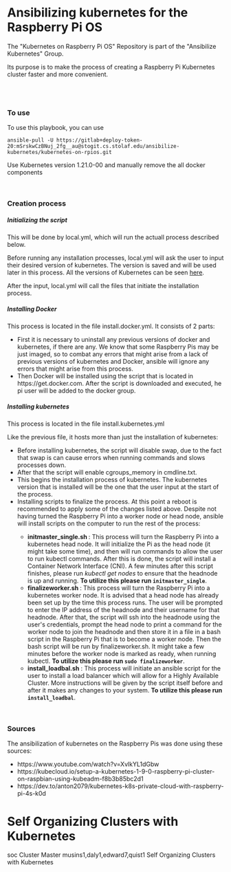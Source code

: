 # Ansibilizing kubernetes for the Raspberry Pi OS
<p> The "Kubernetes on Raspberry Pi OS" Repository is part of the "Ansibilize Kubernetes" Group. </p>
<p> Its purpose is to make the process of creating a Raspberry Pi Kubernetes cluster faster and more convenient. </p>

<br><br>
<h3>To use</h3>
    <p> To use this playbook, you can use</p>
        <code>ansible-pull -U https://gitlab+deploy-token-20:mSrskwCzBNuj_2fg__au@stogit.cs.stolaf.edu/ansibilize-kubernetes/kubernetes-on-rpios.git</code>
	<p> Use Kubernetes version 1.21.0-00 and manually remove the all docker components</p>
	<br>
	<h3>Creation process</h3>
	<h5>Initializing the script</h5>
	    <p> This will be done by local.yml, which will run the actuall process described below.</p>
	        <p>Before running any installation processes, local.yml will ask the user to input their desired version of kubernetes. The version is saved and will be used later in this process. All the versions of Kubernetes can be seen <a href="https://packages.cloud.google.com/apt/dists/kubernetes-xenial/main/binary-arm64/Packages">here</a>. </p>
		    <p> After the input, local.yml will call the files that initiate the installation process.</p>

<h5>Installing Docker</h5>
    <p> This process is located in the file install.docker.yml. It consists of 2 parts: </p>
        <ul>
	        <li>First it is necessary to uninstall any previous versions of docker and kubernetes, if there are any. We know that some Raspberry Pis may be just imaged, so to combat any errors that might arise from a lack of previous versions of kubernetes and Docker, ansible will ignore any errors that might arise from this process.</li>
		        <li>Then Docker will be installed using the script that is located in https://get.docker.com. After the script is downloaded and executed, he pi user will be added to the docker group.</li>
			    </ul>

<h5>Installing kubernetes</h5>
    <p> This process is located in the file install.kubernetes.yml </p>
        <p> Like the previous file, it hosts more than just the installation of kubernetes: </p>
	    <ul>
	            <li>Before installing kubernetes, the script will disable swap, due to the fact that swap is can cause errors when running commands and slows processes down.</li>
		            <li>After that the script will enable cgroups_memory in cmdline.txt.</li>
			            <li>This begins the installation process of kubernetes. The kubernetes version that is installed will be the one that the user input at the start of the process.</li>
				            <li>Installing scripts to finalize the process. At this point a reboot is recommended to apply some of the changes listed above. Despite not having turned the Raspberry Pi into a worker node or head node, ansible will install scripts on the computer to run the rest of the process:</li>
					            <ul>
						                <li><strong> initmaster_single.sh </strong>: This process will turn the Raspberry Pi into a kubernetes head node. It will initialize the Pi as the head node (it might take some time), and then will run commands to allow the user to run kubectl commands. After this is done, the script will install a Container Network Interface (CNI). A few minutes after this script finishes, please run <em>kubectl get nodes</em> to ensure that the headnode is up and running. <strong> To utilize this please run <code>initmaster_single</code></strong>.</li>
								            <li><strong> finalizeworker.sh </strong>: This process will turn the Raspberry Pi into a kubernetes worker node. It is advised that a head node has already been set up by the time this process runs. The user will be prompted to enter the IP address of the headnode and their username for that headnode. After that, the script will ssh into the headnode using the user's credentials, prompt the head node to print a command for the worker node to join the headnode and then store it in a file in a bash script in the Raspberry Pi that is to become a worker node. Then the bash script will be run by finalizeworker.sh. It might take a few minutes before the worker node is marked as ready, when running kubectl. <strong> To utilize this please run <code>sudo finalizeworker</code></strong>.</li>
									                <li><strong> install_loadbal.sh </strong>: This process will initiate an ansible script for the user to install a load balancer which will allow for a Highly Available Cluster. More instructions will be given by the script itself before and after it makes any changes to your system. <strong> To utilize this please run <code>install_loadbal</code></strong>.</li>
											        </ul>
												    </ul>

<br>

<h3>Sources</h3>
    <p> The ansibilization of kubernetes on the Raspberry Pis was done using these sources: </p>
        <ul>
	        <li> https://www.youtube.com/watch?v=XvlkYL1dGbw </li>
		        <li> https://kubecloud.io/setup-a-kubernetes-1-9-0-raspberry-pi-cluster-on-raspbian-using-kubeadm-f8b3b85bc2d1 </li>
			        <li> https://dev.to/anton2079/kubernetes-k8s-private-cloud-with-raspberry-pi-4s-k0d </li>
				    </ul>

# Self Organizing Clusters with Kubernetes

soc     Cluster Master  musins1,daly1,edward7,quist1    Self Organizing Clusters with Kubernetes
